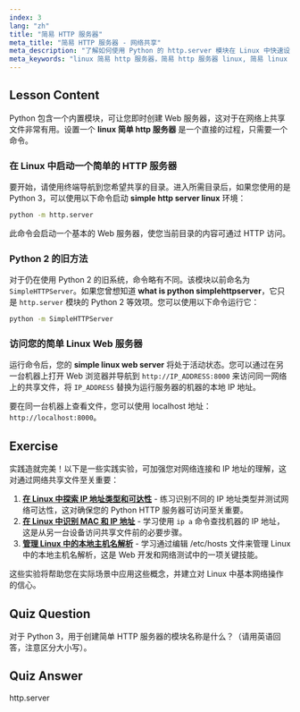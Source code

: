 ```yaml
---
index: 3
lang: "zh"
title: "简易 HTTP 服务器"
meta_title: "简易 HTTP 服务器 - 网络共享"
meta_description: "了解如何使用 Python 的 http.server 模块在 Linux 中快速设置一个简单的 HTTP 服务器。本指南解释了如何创建一个简单的 Linux Web 服务器，以便在您的网络中轻松共享文件。"
meta_keywords: "linux 简易 http 服务器，简易 http 服务器 linux, 简易 linux web 服务器，python http.server, 什么是 python simplehttpserver, 文件共享，网络服务器"
---
```


## Lesson Content

Python 包含一个内置模块，可让您即时创建 Web 服务器，这对于在网络上共享文件非常有用。设置一个 **linux 简单 http 服务器** 是一个直接的过程，只需要一个命令。

### 在 Linux 中启动一个简单的 HTTP 服务器

要开始，请使用终端导航到您希望共享的目录。进入所需目录后，如果您使用的是 Python 3，可以使用以下命令启动 **simple http server linux** 环境：

```bash
python -m http.server
```

此命令会启动一个基本的 Web 服务器，使您当前目录的内容可通过 HTTP 访问。

### Python 2 的旧方法

对于仍在使用 Python 2 的旧系统，命令略有不同。该模块以前命名为 `SimpleHTTPServer`。如果您曾想知道 **what is python simplehttpserver**，它只是 `http.server` 模块的 Python 2 等效项。您可以使用以下命令运行它：

```bash
python -m SimpleHTTPServer
```

### 访问您的简单 Linux Web 服务器

运行命令后，您的 **simple linux web server** 将处于活动状态。您可以通过在另一台机器上打开 Web 浏览器并导航到 `http://IP_ADDRESS:8000` 来访问同一网络上的共享文件，将 `IP_ADDRESS` 替换为运行服务器的机器的本地 IP 地址。

要在同一台机器上查看文件，您可以使用 localhost 地址：`http://localhost:8000`。

## Exercise

实践造就完美！以下是一些实践实验，可加强您对网络连接和 IP 地址的理解，这对通过网络共享文件至关重要：

1. **[在 Linux 中探索 IP 地址类型和可达性](https://labex.io/zh/labs/comptia-explore-ip-address-types-and-reachability-in-linux-592780)** - 练习识别不同的 IP 地址类型并测试网络可达性，这对确保您的 Python HTTP 服务器可访问至关重要。
2. **[在 Linux 中识别 MAC 和 IP 地址](https://labex.io/zh/labs/comptia-identify-mac-and-ip-addresses-in-linux-592731)** - 学习使用 `ip a` 命令查找机器的 IP 地址，这是从另一台设备访问共享文件前的必要步骤。
3. **[管理 Linux 中的本地主机名解析](https://labex.io/zh/labs/comptia-manage-local-hostname-resolution-in-linux-592792)** - 学习通过编辑 /etc/hosts 文件来管理 Linux 中的本地主机名解析，这是 Web 开发和网络测试中的一项关键技能。

这些实验将帮助您在实际场景中应用这些概念，并建立对 Linux 中基本网络操作的信心。

## Quiz Question

对于 Python 3，用于创建简单 HTTP 服务器的模块名称是什么？（请用英语回答，注意区分大小写）。

## Quiz Answer

http.server
